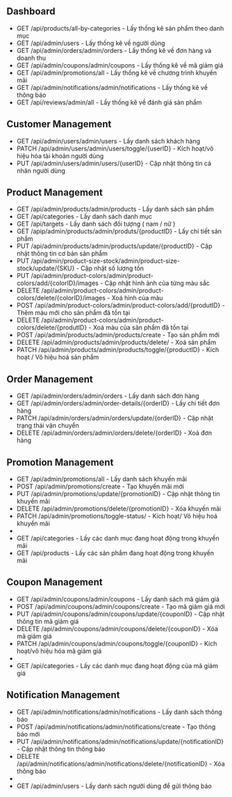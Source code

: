 ## Dashboard

* GET /api/products/all-by-categories - Lấy thống kê sản phẩm theo danh mục
* GET /api/admin/users - Lấy thống kê về người dùng
* GET /api/admin/orders/admin/orders - Lấy thống kê về đơn hàng và doanh thu
* GET /api/admin/coupons/admin/coupons - Lấy thống kê về mã giảm giá
* GET /api/admin/promotions/all - Lấy thống kê về chương trình khuyến mãi
* GET /api/admin/notifications/admin/notifications - Lấy thống kê về thông báo
* GET /api/reviews/admin/all - Lấy thống kê về đánh giá sản phẩm

## Customer Management

* GET /api/admin/users/admin/users - Lấy danh sách khách hàng
* PATCH /api/admin/users/admin/users/toggle/{userID} - Kích hoạt/vô hiệu hóa tài khoản người dùng
* PUT /api/admin/users/admin/users/{userID} - Cập nhật thông tin cá nhân người dùng

## Product Management

* GET /api/admin/products/admin/products - Lấy danh sách sản phẩm
* GET /api/categories - Lấy danh sách danh mục
* GET /api/targets - Lấy danh sách đối tượng ( nam / nữ )
* GET /apip/admin/products/admin/produts/{productID} - Lấy chi tiết sản phẩm
* PUT /api/admin/products/admin/products/update/{productID} - Cập nhật thông tin cơ bản sản phẩm
* PUT /api/admin/product-size-stock/admin/product-size-stock/update/{SKU} - Cập nhật số lượng tồn
* PUT /api/admin/product-colors/admin/product-colors/add/{colorID}/images - Cập nhật hình ảnh của từng màu sắc
* DELETE /api/admin/product-colors/admin/product-colors/delete/{colorID}/images  - Xoá hình của màu
* POST /api/admin/product-colors/admin/product-colors/add/{produtID} - Thêm màu mới cho sản phẩm đã tồn tại
* DELETE /api/admin/product-colors/admin/product-colors/delete/{produtID} - Xoá màu của sản phẩm đã tồn tại
* POST /api/admin/products/admin/products/create - Tạo sản phẩm mới
* DELETE /api/admin/products/admin/products/delete/ - Xoá sản phẩm
* PATCH /api/admin/products/admin/products/toggle/{productID} - Kích hoạt / Vô hiệu hoá sản phẩm

## Order Management

* GET /api/admin/orders/admin/orders - Lấy danh sách đơn hàng
* GET /api/admin/orders/admin/order-details/{orderID} - Lấy chi tiết đơn hàng
* PATCH /api/admin/orders/admin/orders/update/{orderID} - Cập nhật trạng thái vận chuyển
* DELETE /api/admin/orders/admin/orders/delete/{orderID} - Xoá đơn hàng

## Promotion Management

* GET /api/admin/promotions/all - Lấy danh sách khuyến mãi
* POST /api/admin/promotions/create - Tạo khuyến mãi mới
* PUT /api/admin/promotions/update/{promotionID} - Cập nhật thông tin khuyến mãi
* DELETE /api/admin/promotions/delete/{promotionID} - Xóa khuyến mãi
* PATCH /api/admin/promotions/toggle-status/ - Kích hoạt/ Vô hiệu hoá khuyến mãi
* 
* GET /api/categories - Lấy các danh mục đang hoạt động trong khuyến mãi
* GET /api/products - Lấy các sản phẩm đang hoạt động trong khuyến mãi

## Coupon Management

* GET /api/admin/coupons/admin/coupons - Lấy danh sách mã giảm giá
* POST /api/admin/coupons/admin/coupons/create - Tạo mã giảm giá mới
* PUT /api/admin/coupons/admin/coupons/update/{couponID} - Cập nhật thông tin mã giảm giá
* DELETE /api/admin/coupons/admin/coupons/delete/{couponID} - Xóa mã giảm giá
* PATCH /api/admin/coupons/admin/coupons/toggle/{couponID} - Kích hoạt/vô hiệu hóa mã giảm giá
* 
* GET /api/categories - Lấy các danh mục đang hoạt động của mã giảm giá

## Notification Management

* GET /api/admin/notifications/admin/notifications - Lấy danh sách thông báo
* POST /api/admin/notifications/admin/notifications/create - Tạo thông báo mới
* PUT /api/admin/notifications/admin/notifications/update/{notificationID} - Cập nhật thông tin thông báo
* DELETE /api/admin/notifications/admin/notifications/delete/{notificationID} - Xóa thông báo
* 
* GET /api/admin/users - Lấy danh sách người dùng để gửi thông báo

